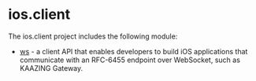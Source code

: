 # ios.client

The ios.client project includes the following module: 

* [ws](ws) - a client API that enables developers to build iOS applications that communicate with an RFC-6455 endpoint over WebSocket, such as KAAZING Gateway.
